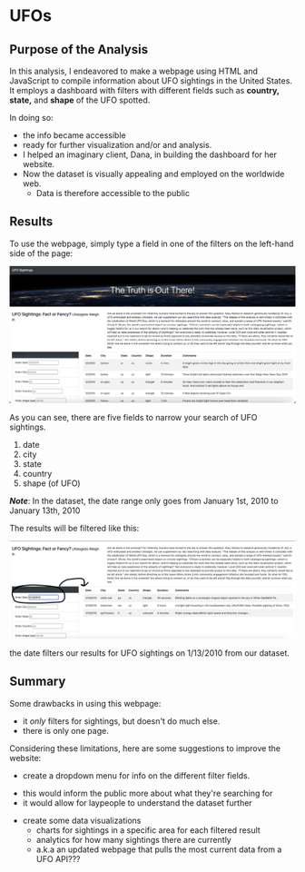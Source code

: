 # UFOs

## Purpose of the Analysis

In this analysis, I endeavored to make a webpage using HTML and JavaScript
to compile information about UFO sightings in the United States. It employs a dashboard 
with filters with different fields such as **country, state,** and **shape** of the UFO spotted.

In doing so:
* the info became accessible
*  ready for further visualization and/or and analysis.
* I helped an imaginary client, Dana, in building the dashboard for her website.
* Now the dataset is visually appealing and employed on the worldwide web.
  - Data is therefore accessible to the public

## Results
To use the webpage, simply type a field in one of the filters on the left-hand side of the page:

![UFO webpage](https://github.com/Kyle2Miles93/UFOs/blob/main/UFOs%20webpage.png)

As you can see, there are five fields to narrow your search of UFO sightings.

1) date
2) city
3) state
4) country
5) shape (of UFO)

***Note***: In the dataset, the date range only goes from January 1st, 2010 to January 13th, 2010

The results will be filtered like this:

![filtered for date](https://github.com/Kyle2Miles93/UFOs/blob/main/date-filtered-UFOs.png)

the date filters our results for UFO sightings on 1/13/2010 from our dataset.

## Summary

Some drawbacks in using this webpage:
* it *only* filters for sightings, but doesn't do much else.
* there is only one page.

Considering these limitations, here are some suggestions 
to improve the website:

* create a dropdown menu for info on the different filter fields.
 - this would inform the public more about what they're searching for
 - it would allow for laypeople to understand the dataset further
* create some data visualizations
  - charts for sightings in a specific area for each filtered result
  - analytics for how many sightings there are currently
  - a.k.a an updated webpage that pulls the most current data from a UFO API??? 

